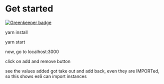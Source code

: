 # Get started

[![Greenkeeper badge](https://badges.greenkeeper.io/adamchenwei/ioc-demo.svg)](https://greenkeeper.io/)

yarn install

yarn start

now, go to localhost:3000

click on add and remove button

see the values added got take out and add back,
even they are IMPORTed, so this shows es6 can import instances